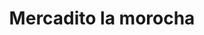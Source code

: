 ---
title: "Mercadito la morocha"
url: /margarita-belen/mercadito-la-morocha/
shop: Lebensmittel
---